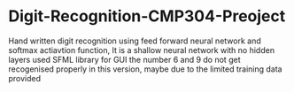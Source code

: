 # Digit-Recognition-CMP304-Preoject

Hand written digit recognition using feed forward neural network and softmax actiavtion function, It is a shallow neural network with no hidden layers 
used SFML library for GUI 
the number 6 and 9 do not get recogenised properly in this version, maybe due to the limited training data provided 
